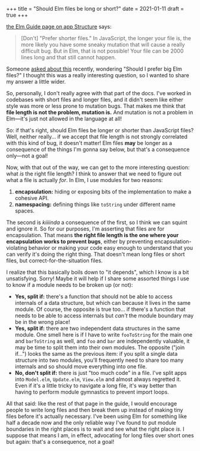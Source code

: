 +++
title = "Should Elm files be long or short?"
date = 2021-01-11
draft = true
+++

[the Elm Guide page on app Structure](https://guide.elm-lang.org/webapps/structure.html) says:

> [Don't] "Prefer shorter files."
> In JavaScript, the longer your file is, the more likely you have some sneaky mutation that will cause a really difficult bug.
> But in Elm, that is not possible!
> Your file can be 2000 lines long and that still cannot happen.

Someone [asked about this](https://discourse.elm-lang.org/t/should-i-prefer-big-elm-files/6687) recently, wondering "Should I prefer big Elm files?"
I thought this was a really interesting question, so I wanted to share my answer a little wider.

So, personally, I don't really agree with that part of the docs.
I've worked in codebases with short files and longer files, and it didn't seem like either style was more or less prone to mutation bugs.
That makes me think that **file length is not the problem, mutation is.**
And mutation is not a problem in Elm&mdash;it's just not allowed in the language at all!

So: if that's right, should Elm files be longer or shorter than JavaScript files?
Well, neither really&hellip; if we accept that file length is not strongly correlated with this kind of bug, it doesn't matter!
Elm files **may** be longer as a consequence of the things I'm gonna say below, but that's a consequence only&mdash;not a goal!

Now, with that out of the way, we can get to the more interesting question: what *is* the right file length?
I think to answer that we need to figure out what a file is actually *for*.
In Elm, I use modules for two reasons:

1. **encapsulation:** hiding or exposing bits of the implementation to make a cohesive API.
2. **namespacing:** defining things like `toString` under different name spaces.

The second is *kiiiinda* a consequence of the first, so I think we can squint and ignore it.
So for our purposes, I'm asserting that files are for encapsulation.
That means **the right file length is the one where your encapsulation works to prevent bugs**, either by preventing encapsulation-violating behavior or making your code easy enough to understand that you can verify it's doing the right thing.
That doesn't mean long files or short files, but correct-for-the-situation files.

I realize that this basically boils down to "it depends", which I know is a bit unsatisfying.
Sorry!
Maybe it will help if I share some assorted things I use to know if a module needs to be broken up (or not):

- **Yes, split if:** there's a function that should not be able to access internals of a data structure, but which can because it lives in the same module.
  Of course, the opposite is true too... if there's a function that needs to be able to access internals but *can't* the module boundary may be in the wrong place!
- **Yes, split if:** there are two independent data structures in the same module.
  One smell here is if I have to write `fooToString` for the main one and `barToString` as well, and `foo` and `bar` are independently valuable, it may be time to split them into their own modules.
  The opposite ("join if&hellip;") looks the same as the previous item: if you split a single data structure into two modules, you'll frequently need to share too many internals and so should move everything into one file.
- **No, don't split if:** there is just "too much code" in a file.
  I've split apps into `Model.elm`, `Update.elm`, `View.elm` and almost always regretted it.
  Even if it's a little tricky to navigate a long file, it's way better than having to perform module gymnastics to prevent import loops.

All that said: like the rest of that page in the guide, I would encourage people to write long files and then break them up instead of making tiny files before it's actually necessary.
I've been using Elm for something like half a decade now and the only reliable way I've found to put module boundaries in the right places is to wait and see what the right place *is*.
I suppose that means I am, in effect, advocating for long files over short ones but again: that's a consequence, not a goal!
